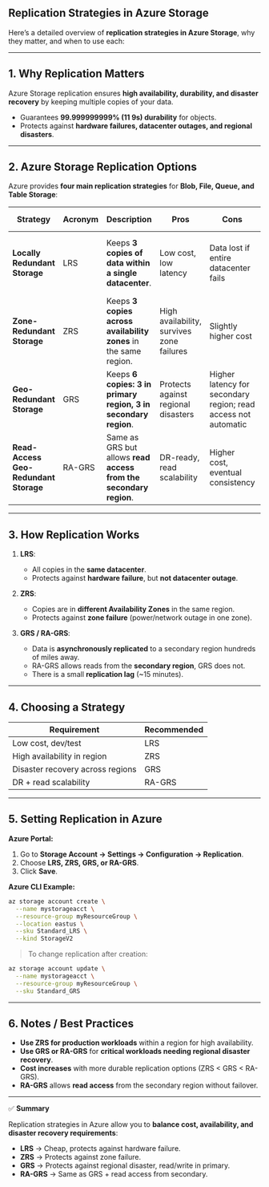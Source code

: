 ## Replication Strategies in Azure Storage

Here’s a detailed overview of **replication strategies in Azure Storage**, why they matter, and when to use each:

---

## **1. Why Replication Matters**

Azure Storage replication ensures **high availability, durability, and disaster recovery** by keeping multiple copies of your data.

* Guarantees **99.999999999% (11 9s) durability** for objects.
* Protects against **hardware failures, datacenter outages, and regional disasters**.

---

## **2. Azure Storage Replication Options**

Azure provides **four main replication strategies** for **Blob, File, Queue, and Table Storage**:

| Strategy                              | Acronym | Description                                                       | Pros                                      | Cons                                                           | Use Cases                                   |
| ------------------------------------- | ------- | ----------------------------------------------------------------- | ----------------------------------------- | -------------------------------------------------------------- | ------------------------------------------- |
| **Locally Redundant Storage**         | LRS     | Keeps **3 copies of data within a single datacenter**.            | Low cost, low latency                     | Data lost if entire datacenter fails                           | Non-critical apps, dev/test, temporary data |
| **Zone-Redundant Storage**            | ZRS     | Keeps **3 copies across availability zones** in the same region.  | High availability, survives zone failures | Slightly higher cost                                           | Production workloads needing SLA uptime     |
| **Geo-Redundant Storage**             | GRS     | Keeps **6 copies: 3 in primary region, 3 in secondary region**.   | Protects against regional disasters       | Higher latency for secondary region; read access not automatic | Disaster recovery, backup data              |
| **Read-Access Geo-Redundant Storage** | RA-GRS  | Same as GRS but allows **read access from the secondary region**. | DR-ready, read scalability                | Higher cost, eventual consistency                              | Global read-heavy apps, disaster recovery   |

---

## **3. How Replication Works**

1. **LRS**:

   * All copies in the **same datacenter**.
   * Protects against **hardware failure**, but **not datacenter outage**.

2. **ZRS**:

   * Copies are in **different Availability Zones** in the same region.
   * Protects against **zone failure** (power/network outage in one zone).

3. **GRS / RA-GRS**:

   * Data is **asynchronously replicated** to a secondary region hundreds of miles away.
   * RA-GRS allows reads from the **secondary region**, GRS does not.
   * There is a small **replication lag** (\~15 minutes).

---

## **4. Choosing a Strategy**

| Requirement                      | Recommended |
| -------------------------------- | ----------- |
| Low cost, dev/test               | LRS         |
| High availability in region      | ZRS         |
| Disaster recovery across regions | GRS         |
| DR + read scalability            | RA-GRS      |

---

## **5. Setting Replication in Azure**

**Azure Portal:**

1. Go to **Storage Account → Settings → Configuration → Replication**.
2. Choose **LRS, ZRS, GRS, or RA-GRS**.
3. Click **Save**.

**Azure CLI Example:**

```bash
az storage account create \
  --name mystorageacct \
  --resource-group myResourceGroup \
  --location eastus \
  --sku Standard_LRS \
  --kind StorageV2
```

> To change replication after creation:

```bash
az storage account update \
  --name mystorageacct \
  --resource-group myResourceGroup \
  --sku Standard_GRS
```

---

## **6. Notes / Best Practices**

* **Use ZRS for production workloads** within a region for high availability.
* **Use GRS or RA-GRS** for **critical workloads needing regional disaster recovery**.
* **Cost increases** with more durable replication options (ZRS < GRS < RA-GRS).
* **RA-GRS** allows **read access** from the secondary region without failover.

---

✅ **Summary**

Replication strategies in Azure allow you to **balance cost, availability, and disaster recovery requirements**:

* **LRS** → Cheap, protects against hardware failure.
* **ZRS** → Protects against zone failure.
* **GRS** → Protects against regional disaster, read/write in primary.
* **RA-GRS** → Same as GRS + read access from secondary.
